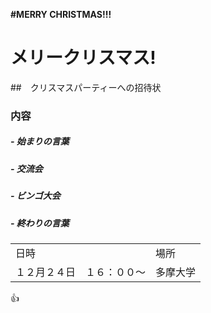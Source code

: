 
 **#MERRY CHRISTMAS!!!**  
 
 # メリークリスマス!  
 
 ##　クリスマスパーティーへの招待状  
 
 ### 内容  
 
 ##### - 始まりの言葉  
 ##### - 交流会  
 ##### - ビンゴ大会  
 ##### - 終わりの言葉  
 
 <table>
     <tr>
         <td>日時</td>
         <td>場所</td>
     </tr>
     <tr>
         <td>１２月２４日　１６：００～</td>
         <td>多摩大学</td>
     </tr>
 </table>
 
 :thumbsup:
